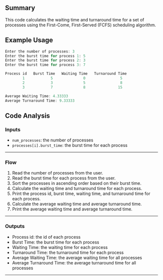 ## Summary
This code calculates the waiting time and turnaround time for a set of processes using the First-Come, First-Served (FCFS) scheduling algorithm.

## Example Usage
```cpp
Enter the number of processes: 3
Enter the burst time for process 1: 5
Enter the burst time for process 2: 3
Enter the burst time for process 3: 7

Process id   Burst Time   Waiting Time   Turnaround Time
        1            5              0                5
        2            3              5                8
        3            7              8               15

Average Waiting Time: 4.33333
Average Turnaround Time: 9.33333
```

## Code Analysis
### Inputs
- `num_processes`: the number of processes
- `processes[i].burst_time`: the burst time for each process
___
### Flow
1. Read the number of processes from the user.
2. Read the burst time for each process from the user.
3. Sort the processes in ascending order based on their burst time.
4. Calculate the waiting time and turnaround time for each process.
5. Print the process id, burst time, waiting time, and turnaround time for each process.
6. Calculate the average waiting time and average turnaround time.
7. Print the average waiting time and average turnaround time.
___
### Outputs
- Process id: the id of each process
- Burst Time: the burst time for each process
- Waiting Time: the waiting time for each process
- Turnaround Time: the turnaround time for each process
- Average Waiting Time: the average waiting time for all processes
- Average Turnaround Time: the average turnaround time for all processes
___
